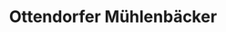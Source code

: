 ---
title: "Ottendorfer Mühlenbäcker"
url: /dresden/ottendorfer-muehlenbaecker-prohliser-allee/
shop: Bäckerei
---